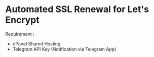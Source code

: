 # Automated SSL Renewal for Let's Encrypt

Requirement :
- cPanel Shared Hosting
- Telegram API Key (Notification via Telegram App)

